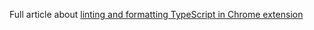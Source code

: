 Full article about [linting and formatting TypeScript in Chrome extension](https://victoronsoftware.com/posts/linting-and-formatting-typescript/)
